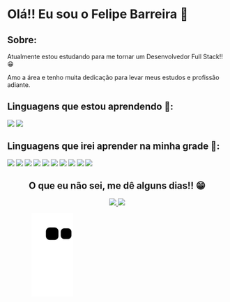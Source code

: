 # Olá!! Eu sou o Felipe Barreira 👋

## Sobre:

Atualmente estou estudando para me tornar um Desenvolvedor Full Stack!! 😁

Amo a área e tenho muita dedicação para levar meus estudos e profissão adiante.

## Linguagens que estou aprendendo 🥇:

<img src="https://img.shields.io/badge/HTML5-E34F26?style=for-the-badge&logo=html5&logoColor=white"/> <img src="https://img.shields.io/badge/CSS3-1572B6?style=for-the-badge&logo=css3&logoColor=white"/> 

## Linguagens que irei aprender na minha grade 🥈:
<img src ="https://img.shields.io/badge/JavaScript-323330?style=for-the-badge&logo=javascript&logoColor=F7DF1E"/> <img src="https://img.shields.io/badge/TypeScript-007ACC?style=for-the-badge&logo=typescript&logoColor=white"/> <img src="https://img.shields.io/badge/MySQL-005C84?style=for-the-badge&logo=mysql&logoColor=white"/> <img src="https://img.shields.io/badge/PHP-777BB4?style=for-the-badge&logo=php&logoColor=white"/> <img src="https://img.shields.io/badge/Sass-CC6699?style=for-the-badge&logo=sass&logoColor=white"/> <img src="https://img.shields.io/badge/jQuery-0769AD?style=for-the-badge&logo=jquery&logoColor=white"/> <img src="https://img.shields.io/badge/Bootstrap-563D7C?style=for-the-badge&logo=bootstrap&logoColor=white"/> <img src="https://img.shields.io/badge/Apache-D22128?style=for-the-badge&logo=Apache&logoColor=white"/> <img src="https://img.shields.io/badge/Ionic-3880FF?style=for-the-badge&logo=ionic&logoColor=white"/> <img src="https://img.shields.io/badge/Wordpress-21759B?style=for-the-badge&logo=wordpress&logoColor=white"/>

<div align="center">
<h2>O que eu não sei, me dê alguns dias!! 😁</h2>
</div>

<div align="center">
  <a href="https://github.com/fbarreirasz"> 
    <img height="150em" src="https://github-readme-stats.vercel.app/api?username=fbarreirasz&show_icons=true&title_color=fff&icon_color=37aaff&text_color=f8f8f2&bg_color=171c24&count_private=true"/>
    <img height="150.2em" src="https://github-readme-stats.vercel.app/api/top-langs/?username=fbarreirasz&layout=compact&title_color=fff&text_color=f8f8f2&hide=java&bg_color=171c24"/>
  </a>
</div>

&nbsp;&nbsp;&nbsp;&nbsp;&nbsp;&nbsp;&nbsp;&nbsp;&nbsp;&nbsp;&nbsp;&nbsp;&nbsp; ![Snake animation](https://github.com/fbarreirasz/fbarreirasz/blob/output/github-contribution-grid-snake.svg)
